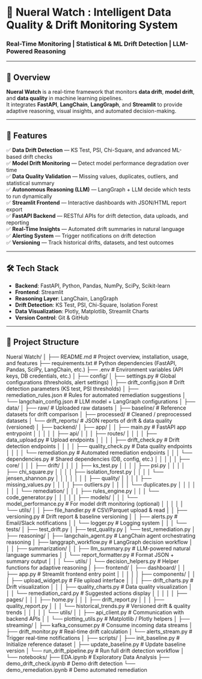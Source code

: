 # 🧠 Nueral Watch : Intelligent Data Quality & Drift Monitoring System

### Real-Time Monitoring | Statistical & ML Drift Detection | LLM-Powered Reasoning

---

## 🚀 Overview
**Nueral Watch** is a real-time framework that monitors **data drift**, **model drift**, and **data quality** in machine learning pipelines.  
It integrates **FastAPI**, **LangChain**, **LangGraph**, and **Streamlit** to provide adaptive reasoning, visual insights, and automated decision-making.

---

## 🧩 Features
✅ **Data Drift Detection** — KS Test, PSI, Chi-Square, and advanced ML-based drift checks  
✅ **Model Drift Monitoring** — Detect model performance degradation over time  
✅ **Data Quality Validation** — Missing values, duplicates, outliers, and statistical summary  
✅ **Autonomous Reasoning (LLM)** — LangGraph + LLM decide which tests to run dynamically  
✅ **Streamlit Frontend** — Interactive dashboards with JSON/HTML report export  
✅ **FastAPI Backend** — RESTful APIs for drift detection, data uploads, and reporting  
✅ **Real-Time Insights** — Automated drift summaries in natural language  
✅ **Alerting System** — Trigger notifications on drift detection  
✅ **Versioning** — Track historical drifts, datasets, and test outcomes  

---

## 🛠️ Tech Stack
- **Backend**: FastAPI, Python, Pandas, NumPy, SciPy, Scikit-learn  
- **Frontend**: Streamlit  
- **Reasoning Layer**: LangChain, LangGraph  
- **Drift Detection**: KS Test, PSI, Chi-Square, Isolation Forest  
- **Data Visualization**: Plotly, Matplotlib, Streamlit Charts  
- **Version Control**: Git & GitHub  

---

## 🧱 Project Structure

Nueral Watch/
│
├── README.md                                # Project overview, installation, usage, and features
├── requirements.txt                         # Python dependencies (FastAPI, Pandas, SciPy, LangChain, etc.)
├── .env                                     # Environment variables (API keys, DB credentials, etc.)
│
├── config/
│   ├── settings.py                          # Global configurations (thresholds, alert settings)
│   ├── drift_config.json                    # Drift detection parameters (KS test, PSI thresholds)
│   ├── remediation_rules.json               # Rules for automated remediation suggestions
│   └── langchain_config.json                # LLM model + LangGraph configurations
│
├── data/
│   ├── raw/                                 # Uploaded raw datasets
│   ├── baseline/                            # Reference datasets for drift comparison
│   ├── processed/                           # Cleaned / preprocessed datasets
│   └── drift_reports/                       # JSON reports of drift & data quality (versioned)
│
├── backend/
│   ├── app/
│   │   ├── main.py                          # FastAPI app entrypoint
│   │   │
│   │   ├── api/
│   │   │   ├── routes/
│   │   │   │   ├── data_upload.py           # Upload endpoints
│   │   │   │   ├── drift_check.py           # Drift detection endpoints
│   │   │   │   ├── quality_check.py         # Data quality endpoints
│   │   │   │   └── remediation.py           # Automated remediation endpoints
│   │   │   └── dependencies.py              # Shared dependencies (DB, config, etc.)
│   │   │
│   │   ├── core/
│   │   │   ├── drift/
│   │   │   │   ├── ks_test.py
│   │   │   │   ├── psi.py
│   │   │   │   ├── chi_square.py
│   │   │   │   ├── isolation_forest.py
│   │   │   │   └── jensen_shannon.py
│   │   │   │
│   │   │   ├── quality/
│   │   │   │   ├── missing_values.py
│   │   │   │   ├── outliers.py
│   │   │   │   └── duplicates.py
│   │   │   │
│   │   │   └── remediation/
│   │   │       ├── rules_engine.py
│   │   │       └── code_generator.py
│   │   │
│   │   ├── models/
│   │   │   └── model_performance.py         # For model drift monitoring (optional)
│   │   │
│   │   └── utils/
│   │       ├── file_handler.py              # CSV/Parquet upload & read
│   │       ├── versioning.py                # Drift report & baseline versioning
│   │       ├── alerts.py                    # Email/Slack notifications
│   │       └── logger.py                    # Logging system
│   │
│   └── tests/
│       ├── test_drift.py
│       ├── test_quality.py
│       └── test_remediation.py
│
├── reasoning/
│   ├── langchain_agent.py                   # LangChain agent orchestrating reasoning
│   ├── langgraph_workflow.py                # LangGraph decision workflow
│   │
│   ├── summarization/
│   │   ├── llm_summary.py                   # LLM-powered natural language summaries
│   │   └── report_formatter.py              # Format JSON + summary output
│   │
│   └── utils/
│       └── decision_helpers.py              # Helper functions for adaptive reasoning
│
├── frontend/
│   ├── dashboard/
│   │   ├── app.py                           # Streamlit frontend entry point
│   │   │
│   │   ├── components/
│   │   │   ├── upload_widget.py             # File upload interface
│   │   │   ├── drift_charts.py              # Drift visualization
│   │   │   ├── quality_charts.py            # Data quality visualization
│   │   │   └── remediation_card.py          # Suggested actions display
│   │   │
│   │   ├── pages/
│   │   │   ├── home.py
│   │   │   ├── drift_report.py
│   │   │   ├── quality_report.py
│   │   │   └── historical_trends.py         # Versioned drift & quality trends
│   │   │
│   │   └── utils/
│   │       ├── api_client.py                # Communication with backend APIs
│   │       └── plotting_utils.py            # Matplotlib / Plotly helpers
│
├── streaming/
│   ├── kafka_consumer.py                    # Consume incoming data streams
│   ├── drift_monitor.py                     # Real-time drift calculation
│   └── alerts_stream.py                     # Trigger real-time notifications
│
├── scripts/
│   ├── init_baseline.py                     # Initialize reference dataset
│   ├── update_baseline.py                   # Update baseline version
│   └── run_drift_pipeline.py                # Run full drift detection workflow
│
└── notebooks/
    ├── EDA.ipynb                            # Exploratory Data Analysis
    ├── demo_drift_check.ipynb               # Demo drift detection
    └── demo_remediation.ipynb               # Demo automated remediation

